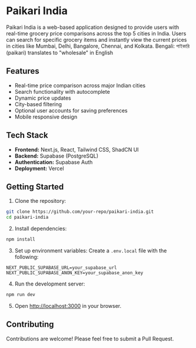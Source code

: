 # Paikari India

Paikari India is a web-based application designed to provide users with real-time grocery price comparisons across the top 5 cities in India. Users can search for specific grocery items and instantly view the current prices in cities like Mumbai, Delhi, Bangalore, Chennai, and Kolkata. Bengali: পাইকারি (paikari) translates to "wholesale" in English

## Features

- Real-time price comparison across major Indian cities
- Search functionality with autocomplete
- Dynamic price updates
- City-based filtering
- Optional user accounts for saving preferences
- Mobile responsive design

## Tech Stack

- **Frontend:** Next.js, React, Tailwind CSS, ShadCN UI
- **Backend:** Supabase (PostgreSQL)
- **Authentication:** Supabase Auth
- **Deployment:** Vercel

## Getting Started

1. Clone the repository:
```bash
git clone https://github.com/your-repo/paikari-india.git
cd paikari-india
```

2. Install dependencies:
```bash
npm install
```

3. Set up environment variables:
Create a `.env.local` file with the following:
```
NEXT_PUBLIC_SUPABASE_URL=your_supabase_url
NEXT_PUBLIC_SUPABASE_ANON_KEY=your_supabase_anon_key
```

4. Run the development server:
```bash
npm run dev
```

5. Open [http://localhost:3000](http://localhost:3000) in your browser.

## Contributing

Contributions are welcome! Please feel free to submit a Pull Request.
